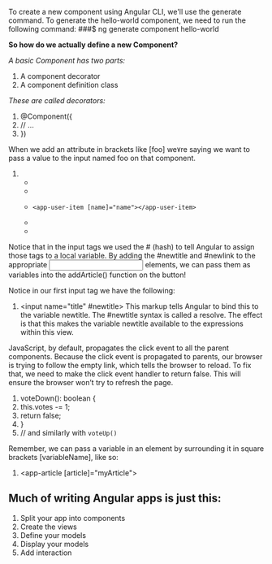 


To create a new component using Angular CLI, we'll use the generate command.
To generate the hello-world component, we need to run the following command:
###$ ng generate component hello-world

**So how do we actually define a new Component?**

*A basic Component has two parts:*
1. A component decorator
2. A component definition class

*These are called decorators:*
1. @Component({
2.   // ...
3. })

When we add an attribute in brackets like [foo] we٧re saying we want to pass a value to the input
named foo on that component.
1. <ul>
2.   <li *ngFor="let name of names">
3.     <app-user-item [name]="name"></app-user-item>
4.   </li>
5. </ul>

Notice that in the input tags we used the # (hash) to tell Angular to assign those tags to a local
variable. By adding the #newtitle and #newlink to the appropriate <input /> elements, we can
pass them as variables into the addArticle() function on the button!

Notice in our first input tag we have the following: 
1. <input name="title" #newtitle>
This markup tells Angular to bind this to the variable newtitle. 
The #newtitle syntax is called a resolve. 
The effect is that this makes the variable newtitle available to the expressions within this view.

JavaScript, by default, propagates the click event to all the parent components. 
Because the click event is propagated to parents, 
our browser is trying to follow the empty link, 
which tells the browser to reload.
To fix that, we need to make the click event handler to return false.
This will ensure the browser won’t try to refresh the page.
1. voteDown(): boolean {
2.   this.votes -= 1;
3.   return false;
4. }
5. // and similarly with `voteUp()`

Remember, we can pass a variable in an element by surrounding it in square brackets
[variableName], like so:
1. <app-article [article]="myArticle"></app-article>

## Much of writing Angular apps is just this:
1. Split your app into components
2. Create the views
3. Define your models
4. Display your models
5. Add interaction


